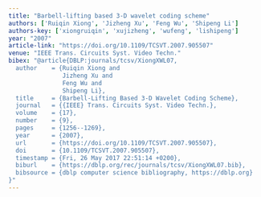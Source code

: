 ```yaml
---
title: "Barbell-lifting based 3-D wavelet coding scheme"
authors: ['Ruiqin Xiong', 'Jizheng Xu', 'Feng Wu', 'Shipeng Li']
authors-key: ['xiongruiqin', 'xujizheng', 'wufeng', 'lishipeng']
year: "2007"
article-link: "https://doi.org/10.1109/TCSVT.2007.905507"
venue: "IEEE Trans. Circuits Syst. Video Techn."
bibex: "@article{DBLP:journals/tcsv/XiongXWL07,
  author    = {Ruiqin Xiong and
               Jizheng Xu and
               Feng Wu and
               Shipeng Li},
  title     = {Barbell-Lifting Based 3-D Wavelet Coding Scheme},
  journal   = {{IEEE} Trans. Circuits Syst. Video Techn.},
  volume    = {17},
  number    = {9},
  pages     = {1256--1269},
  year      = {2007},
  url       = {https://doi.org/10.1109/TCSVT.2007.905507},
  doi       = {10.1109/TCSVT.2007.905507},
  timestamp = {Fri, 26 May 2017 22:51:14 +0200},
  biburl    = {https://dblp.org/rec/journals/tcsv/XiongXWL07.bib},
  bibsource = {dblp computer science bibliography, https://dblp.org}
}"
---
```

